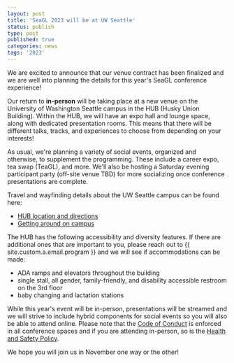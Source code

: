 ```yaml
---
layout: post
title: 'SeaGL 2023 will be at UW Seattle'
status: publish
type: post
published: true
categories: news
tags: '2023'
---
```


We are excited to announce that our venue contract has been finalized and we are well into planning the details for this year's SeaGL conference experience!

Our return to **in-person** will be taking place at a new venue on the University of Washington Seattle campus in the HUB (Husky Union Building). Within the HUB, we will have an expo hall and lounge space, along with dedicated presentation rooms. This means that there will be different talks, tracks, and experiences to choose from depending on your interests!

As usual, we're planning a variety of social events, organized and otherwise, to supplement the programming. These include a career expo, tea swap (TeaGL), and more. We'll also be hosting a Saturday evening participant party (off-site venue TBD) for more socializing once conference presentations are complete.

Travel and wayfinding details about the UW Seattle campus can be found here:

- [HUB location and directions](https://hub.washington.edu/about/plan-your-visit/#directions)
- [Getting around on campus](https://www.washington.edu/accessibility/getting-around/)

The HUB has the following accessibility and diversity features. If there are additional ones that are important to you, please reach out to {{ site.custom.a.email.program }} and we will see if accommodations can be made:

- ADA ramps and elevators throughout the building
- single stall, all gender, family-friendly, and disability accessible restroom on the 3rd floor
- baby changing and lactation stations

While this year's event will be in-person, presentations will be streamed and we will strive to include hybrid components for social events so you will also be able to attend online. Please note that the [Code of Conduct](/code_of_conduct) is enforced in all conference spaces and if you are attending in-person, so is the [Health and Safety Policy](/health_and_safety_policy).

We hope you will join us in November one way or the other!
